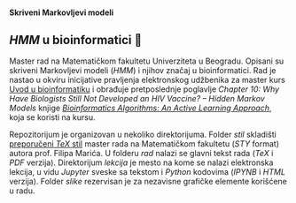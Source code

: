 #### Skriveni Markovljevi modeli

## *HMM* u bioinformatici :dna:
Master rad na Matematičkom fakultetu Univerziteta u Beogradu. Opisani su skriveni Markovljevi modeli (*HMM*) i njihov značaj u bioinformatici. Rad je nastao u okviru inicijative pravljenja elektronskog udžbenika za master kurs [Uvod u bioinformatiku](http://www.bioinformatika.matf.bg.ac.rs/) i obrađuje pretposlednje poglavlje *Chapter 10: Why Have Biologists Still Not Developed an HIV Vaccine? – Hidden Markov Models* knjige [*Bioinformatics Algorithms: An Active Learning Approach*](https://www.bioinformaticsalgorithms.org/), koja se koristi na kursu.

Repozitorijum je organizovan u nekoliko direktorijuma. Folder *stil* skladišti [preporučeni *TeX* stil](http://www.matf.bg.ac.rs/~filip/teze.zip) master rada na Matematičkom fakultetu (*STY* format) autora prof. Filipa Marića. U folderu *rad* nalazi se glavni tekst rada (*TeX* i *PDF* verzija). Direktorijum *lekcija* je mesto na kome se nalazi elektronska lekcija, u vidu *Jupyter* sveske sa tekstom i *Python* kodovima (*IPYNB* i *HTML* verzija). Folder *slike* rezervisan je za nezavisne grafičke elemente korišćene u radu.

